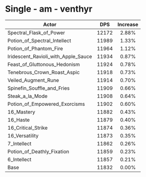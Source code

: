 # Single - am - venthyr
| Actor | DPS | Increase |
|---|:---:|:---:|
|Spectral_Flask_of_Power|12172|2.88%|
|Potion_of_Spectral_Intellect|11989|1.33%|
|Potion_of_Phantom_Fire|11964|1.12%|
|Iridescent_Ravioli_with_Apple_Sauce|11934|0.87%|
|Feast_of_Gluttonous_Hedonism|11924|0.78%|
|Tenebrous_Crown_Roast_Aspic|11918|0.73%|
|Veiled_Augment_Rune|11914|0.70%|
|Spinefin_Souffle_and_Fries|11909|0.66%|
|Steak_a_la_Mode|11908|0.64%|
|Potion_of_Empowered_Exorcisms|11902|0.60%|
|16_Mastery|11882|0.43%|
|16_Haste|11879|0.40%|
|16_Critical_Strike|11874|0.36%|
|16_Versatility|11873|0.35%|
|7_Intellect|11862|0.26%|
|Potion_of_Deathly_Fixation|11859|0.23%|
|6_Intellect|11857|0.21%|
|Base|11832|0.00%|
